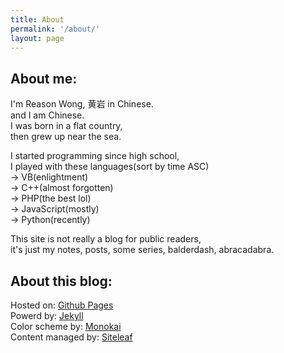 ```yaml
---
title: About
permalink: '/about/'
layout: page
---
```


## About me:

I'm Reason Wong, 黄岩 in Chinese.<br/>
and I am Chinese.<br/>
I was born in a flat country,<br/>
then grew up near the sea.<br/>

I started programming since high school,<br/>
I played with these languages(sort by time ASC)<br/>
-> VB(enlightment)<br/>
-> C++(almost forgotten)<br/>
-> PHP(the best lol)<br/>
-> JavaScript(mostly)<br/>
-> Python(recently)

This site is not really a blog for public readers,<br/>
it's just my notes, posts, some series, balderdash, abracadabra.<br/>

## About this blog:

Hosted on: [Github Pages](https://pages.github.com/)<br/>
Powerd by: [Jekyll](https://jekyllrb.com/)<br/>
Color scheme by: [Monokai](http://www.monokai.nl/blog/2006/07/15/textmate-color-theme/)<br/>
Content managed by: [Siteleaf](https://manage.siteleaf.com)

